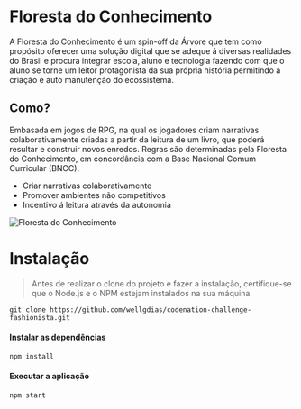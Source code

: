 # Floresta do Conhecimento
A Floresta do Conhecimento é um spin-off da Árvore que tem como propósito oferecer uma solução digital que se adeque á diversas realidades do Brasil e procura integrar escola, aluno e tecnologia fazendo com que o aluno se torne um leitor protagonista da sua própria história permitindo a criação e auto manutenção do ecossistema.

## Como?
Embasada em jogos de RPG, na qual os jogadores criam narrativas colaborativamente criadas a partir da leitura de um livro, que poderá resultar e construir novos enredos. Regras são determinadas pela Floresta do Conhecimento, em concordância com a Base Nacional Comum Curricular (BNCC). 

 - Criar narrativas colaborativamente
 - Promover ambientes não competitivos
 - Incentivo á leitura através da autonomia 

![Floresta do Conhecimento](https://user-images.githubusercontent.com/47192417/86540236-ff61c680-bed9-11ea-9316-615db833c517.png)


# Instalação
> Antes de realizar o clone do projeto e fazer a instalação, certifique-se que o Node.js e o NPM estejam instalados na sua máquina.
````
git clone https://github.com/wellgdias/codenation-challenge-fashionista.git
````
#### Instalar as dependências
````
npm install
````
#### Executar a aplicação
````
npm start
````

 
 



